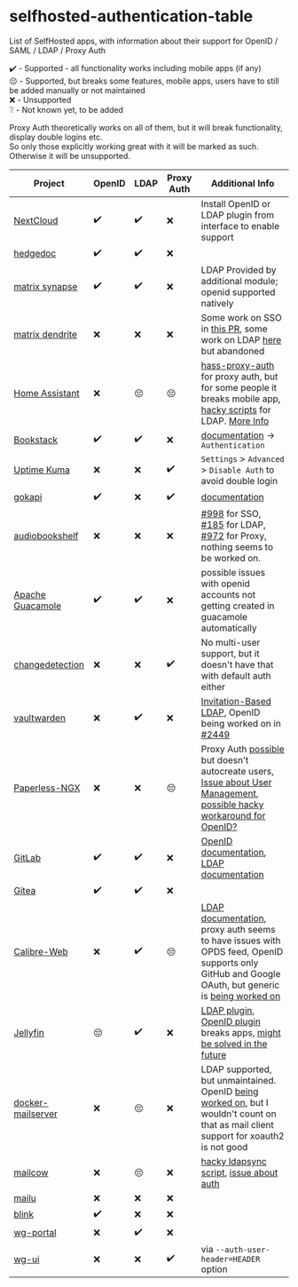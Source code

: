 # selfhosted-authentication-table
List of SelfHosted apps, with information about their support for OpenID / SAML / LDAP / Proxy Auth

✔️ - Supported - all functionality works including mobile apps (if any)  
😔 - Supported, but breaks some features, mobile apps, users have to still be added manually or not maintained  
❌ - Unsupported  
❔ - Not known yet, to be added  

Proxy Auth theoretically works on all of them, but it will break functionality, display double logins etc.   
So only those explicitly working great with it will be marked as such. Otherwise it will be unsupported.  

| **Project**                                                                     | **OpenID** | **LDAP** | **Proxy Auth** | **Additional Info**                                                                                                                                                                                                                                                                                                    |
|---------------------------------------------------------------------------------|------------|----------|----------------|------------------------------------------------------------------------------------------------------------------------------------------------------------------------------------------------------------------------------------------------------------------------------------------------------------------------|
| [NextCloud](https://nextcloud.com)                                              | ✔️          | ✔️        | ❌              | Install OpenID or LDAP plugin from interface to enable support                                                                                                                                                                                                                                                         |
| [hedgedoc](https://hedgedoc.org)                                                | ✔️          | ✔️        | ❌              |                                                                                                                                                                                                                                                                                                                        |
| [matrix synapse](https://matrix.org/docs/projects/server/synapse)               | ✔️          | ✔️        | ❌              | LDAP Provided by additional module; openid supported natively                                                                                                                                                                                                                                                          |
| [matrix dendrite](https://github.com/matrix-org/dendrite)                       | ❌          | ❌        | ❌              | Some work on SSO in [this PR](https://github.com/matrix-org/dendrite/pull/2492), some work on LDAP [here](https://github.com/matrix-org/dendrite/pull/1877) but abandoned                                                                                                                                              |
| [Home Assistant](https://www.home-assistant.io)                                 | ❌          | 😔        | 😔              | [hass-proxy-auth](https://github.com/BeryJu/hass-auth-header) for proxy auth, but for some people it breaks mobile app, [hacky scripts](https://gist.github.com/rechner/57c123d243b8adb83ccb1dc94c80847f) for LDAP. [More Info](https://www.home-assistant.io/docs/authentication/providers/)                          |
| [Bookstack](https://www.bookstackapp.com/)                                      | ✔️          | ✔️        | ❌              | [documentation](https://www.bookstackapp.com/docs/admin/) -> `Authentication`                                                                                                                                                                                                                                          |
| [Uptime Kuma](https://uptime.kuma.pet)                                          | ❌          | ❌        | ✔️              | `Settings` > `Advanced` > `Disable Auth` to avoid double login                                                                                                                                                                                                                                                         |
| [gokapi](https://github.com/Forceu/Gokapi)                                      | ✔️          | ❌        | ✔️              | [documentation](https://gokapi.readthedocs.io/en/latest/setup.html#authentication)                                                                                                                                                                                                                                     |
| [audiobookshelf](https://www.audiobookshelf.org/)                               | ❌          | ❌        | ❌              | [#998](https://github.com/advplyr/audiobookshelf/issues/998) for SSO, [#185](https://github.com/advplyr/audiobookshelf/issues/185) for LDAP, [#972](https://github.com/advplyr/audiobookshelf/issues/972) for Proxy, nothing seems to be worked on.                                                                    |
| [Apache Guacamole](https://guacamole.apache.org/)                               | ✔️          | ✔️        | ❌              | possible issues with openid accounts not getting created in guacamole automatically                                                                                                                                                                                                                                    |
| [changedetection](https://github.com/dgtlmoon/changedetection.io)               | ❌          | ❌        | ✔️              | No multi-user support, but it doesn't have that with default auth either                                                                                                                                                                                                                                               |
| [vaultwarden](https://github.com/dani-garcia/vaultwarden)                       | ❌          | ✔️        | ❌              | [Invitation-Based LDAP](https://github.com/dani-garcia/vaultwarden/wiki/Syncing-users-from-LDAP), OpenID being worked on in [#2449](https://github.com/dani-garcia/vaultwarden/pull/2449)                                                                                                                              |
| [Paperless-NGX](https://github.com/paperless-ngx/paperless-ngx)                 | ❌          | ❌        | 😔              | Proxy Auth [possible](https://goauthentik.io/integrations/services/paperless-ng) but doesn't autocreate users, [Issue about User Management](https://github.com/paperless-ngx/paperless-ngx/discussions/625), [possible hacky workaround for OpenID?](https://ciphermenial.github.io/posts/adding-oauth-to-paperless/) |
| [GitLab](https://gitlab.com)                                                    | ✔️          | ✔️        | ❌              | [OpenID documentation](https://docs.gitlab.com/ee/administration/auth/oidc.html), [LDAP documentation](https://docs.gitlab.com/ee/administration/auth/ldap/)                                                                                                                                                           |
| [Gitea](https://gitea.io/en-us/)                                                | ✔️          | ✔️        | ❌              |                                                                                                                                                                                                                                                                                                                        |
| [Calibre-Web](https://github.com/janeczku/calibre-web)                          | ❌          | ✔️        | 😔              | [LDAP documentation](https://github.com/janeczku/calibre-web/wiki/LDAP-Login), proxy auth seems to have issues with OPDS feed, OpenID supports only GitHub and Google OAuth, but generic is [being worked on](https://github.com/janeczku/calibre-web/pull/2211)                                                       |
| [Jellyfin](https://jellyfin.org/)                                               | 😔          | ✔️        | ❌              | [LDAP plugin](https://github.com/jellyfin/jellyfin-plugin-ldapauth), [OpenID plugin](https://github.com/9p4/jellyfin-plugin-sso) breaks apps, [might be solved in the future](https://github.com/jellyfin/jellyfin-meta/issues/28)                                                                                     |
| [docker-mailserver](https://docker-mailserver.github.io/docker-mailserver/edge) | ❌          | 😔        | ❌              | LDAP supported, but unmaintained. OpenID [being worked on](https://github.com/docker-mailserver/docker-mailserver/issues/2713), but I wouldn't count on that as mail client support for xoauth2 is not good                                                                                                            |
| [mailcow](https://mailcow.email/)                                               | ❌          | 😔        | ❌              | [hacky ldapsync script](https://github.com/Programmierus/ldap-mailcow), [issue about auth](https://github.com/mailcow/mailcow-dockerized/issues/2316)                                                                                                                                                                  |
| [mailu](https://mailu.io)                                                       | ❌          | ❌        | ❌              |                                                                                                                                                                                                                                                                                                                        |
| [blink](https://github.com/JaneJeon/blink)                                      | ✔️          | ❌        | ❌              |                                                                                                                                                                                                                                                                                                                        |
| [wg-portal](https://github.com/h44z/wg-portal)                                  | ❌          | ✔️        | ❌              |                                                                                                                                                                                                                                                                                                                        |
| [wg-ui](https://github.com/EmbarkStudios/wg-ui)                                 | ❌          | ❌        | ✔️              | via `--auth-user-header=HEADER` option                                                                                                                                                                                                                                                                                 |
